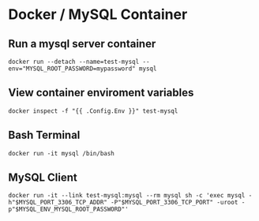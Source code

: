 # Docker / MySQL Container

## Run a mysql server container

`docker run --detach --name=test-mysql --env="MYSQL_ROOT_PASSWORD=mypassword" mysql`

## View container enviroment variables

`docker inspect -f "{{ .Config.Env }}" test-mysql`

## Bash Terminal

`docker run -it mysql /bin/bash`

## MySQL Client

`docker run -it --link test-mysql:mysql --rm mysql sh -c 'exec mysql -h"$MYSQL_PORT_3306_TCP_ADDR" -P"$MYSQL_PORT_3306_TCP_PORT" -uroot -p"$MYSQL_ENV_MYSQL_ROOT_PASSWORD"'`
